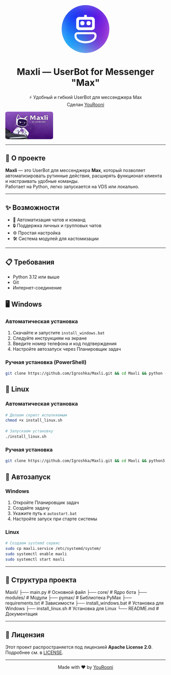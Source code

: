 <p align="center">
  <img src="https://github.com/Igroshka/Maxli/blob/main/logo.png?raw=true" alt="Maxli Logo" width="150" style="border-radius:50% !important;" />
</p>

<h1 align="center">Maxli — UserBot for Messenger "Max"</h1>

<p align="center">
  ⚡ Удобный и гибкий UserBot для мессенджера Max  
  <br>
  Сделан <a href="https://t.me/YouRooni">YouRooni</a>
</p>

<img src="https://raw.githubusercontent.com/Igroshka/Maxli/refs/heads/main/banner1.png" alt="Maxli Banner 1" width="150" style="border-radius:5% !important;" />

---

## 🚀 О проекте
**Maxli** — это UserBot для мессенджера **Max**, который позволяет автоматизировать рутинные действия, расширять функционал клиента и настраивать удобные команды.  
Работает на Python, легко запускается на VDS или локально.

---

## ✨ Возможности
- 📩 Автоматизация чатов и команд
- 🔒 Поддержка личных и групповых чатов
- ⚙️ Простая настройка
- 🛠 Система модулей для кастомизации

---

## 📋 Требования

- Python 3.12 или выше
- Git
- Интернет-соединение

## 🖥️ Windows

### Автоматическая установка

1. Скачайте и запустите `install_windows.bat`
2. Следуйте инструкциям на экране
3. Введите номер телефона и код подтверждения
4. Настройте автозапуск через Планировщик задач

### Ручная установка (PowerShell)

```bash
git clone https://github.com/Igroshka/Maxli.git && cd Maxli && python -m venv venv && venv\Scripts\activate && pip install -r requirements.txt && python main.py
```

## 🐧 Linux

### Автоматическая установка

```bash
# Делаем скрипт исполняемым
chmod +x install_linux.sh

# Запускаем установку
./install_linux.sh
```

### Ручная установка

```bash
git clone https://github.com/Igroshka/Maxli.git && cd Maxli && python3 -m venv venv && source venv/bin/activate && pip install -r requirements.txt && python3 main.py
```

## 🔄 Автозапуск

### Windows

1. Откройте Планировщик задач
2. Создайте задачу
3. Укажите путь к `autostart.bat`
4. Настройте запуск при старте системы

### Linux

```bash
# Создаем systemd сервис
sudo cp maxli.service /etc/systemd/system/
sudo systemctl enable maxli
sudo systemctl start maxli
```

---

## 📁 Структура проекта

Maxli/
├── main.py              # Основной файл
├── core/                # Ядро бота
├── modules/             # Модули
├── pymax/              # Библиотека PyMax
├── requirements.txt     # Зависимости
├── install_windows.bat  # Установка для Windows
├── install_linux.sh     # Установка для Linux
└── README.md           # Документация

---

## 📜 Лицензия

Этот проект распространяется под лицензией **Apache License 2.0**.
Подробнее см. в [LICENSE](LICENSE).

---

<p align="center">
  Made with ❤️ by <a href="https://t.me/YouRooni">YouRooni</a>
</p>
